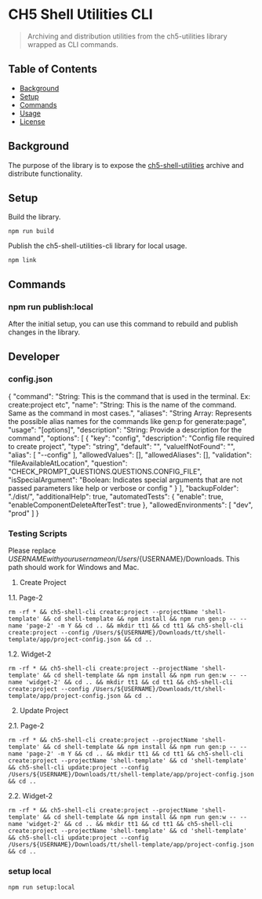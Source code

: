 # CH5 Shell Utilities CLI

> Archiving and distribution utilities from the ch5-utilities library wrapped as CLI commands.

## Table of Contents

- [Background](#background)
- [Setup](#setup)
- [Commands](#commands)
- [Usage](#usage)
- [License](#license)

## Background

The purpose of the library is to expose the [ch5-shell-utilities](https://github.com/Crestron/CH5ShellUtilitiesCli) archive and distribute functionality.

## Setup

Build the library.
```
npm run build
```

Publish the ch5-shell-utilities-cli library for local usage.
```
npm link
```

## Commands

### npm run publish:local

After the initial setup, you can use this command to rebuild and publish changes in the library.

## Developer

### config.json

{
  "command": "String: This is the command that is used in the terminal. Ex: create:project etc",
  "name": "String: This is the name of the command. Same as the command in most cases.",
  "aliases": "String Array: Represents the possible alias names for the commands like gen:p for generate:page",
  "usage": "[options]",
  "description": "String: Provide a description for the command",
  "options": [
    {
      "key": "config",
      "description": "Config file required to create project",
      "type": "string",
      "default": "",
      "valueIfNotFound": "",
      "alias": [
        "--config"
      ],
      "allowedValues": [],
      "allowedAliases": [],
      "validation": "fileAvailableAtLocation",
      "question": "CHECK_PROMPT_QUESTIONS.QUESTIONS.CONFIG_FILE",
      "isSpecialArgument": "Boolean: Indicates special arguments that are not passed parameters like help or verbose or config "
    }
  ],
  "backupFolder": "./dist/",
  "additionalHelp": true,
  "automatedTests": {
    "enable": true,
    "enableComponentDeleteAfterTest": true
  },
  "allowedEnvironments": [
    "dev",
    "prod"
  ]
}

### Testing Scripts

Please replace ${USERNAME} with your username on /Users/${USERNAME}/Downloads. This path should work for Windows and Mac.

1. Create Project

1.1. Page-2

`rm -rf * && ch5-shell-cli create:project --projectName 'shell-template' && cd shell-template && npm install && npm run gen:p -- --name 'page-2' -m Y && cd .. && mkdir tt1 && cd tt1 && ch5-shell-cli create:project --config /Users/${USERNAME}/Downloads/tt/shell-template/app/project-config.json && cd ..`

1.2. Widget-2

`rm -rf * && ch5-shell-cli create:project --projectName 'shell-template' && cd shell-template && npm install && npm run gen:w -- --name 'widget-2' && cd .. && mkdir tt1 && cd tt1 && ch5-shell-cli create:project --config /Users/${USERNAME}/Downloads/tt/shell-template/app/project-config.json && cd ..`

2. Update Project

2.1. Page-2

`rm -rf * && ch5-shell-cli create:project --projectName 'shell-template' && cd shell-template && npm install && npm run gen:p -- --name 'page-2' -m Y && cd .. && mkdir tt1 && cd tt1 && ch5-shell-cli create:project --projectName 'shell-template' && cd 'shell-template' && ch5-shell-cli update:project --config /Users/${USERNAME}/Downloads/tt/shell-template/app/project-config.json && cd ..`

2.2. Widget-2

`rm -rf * && ch5-shell-cli create:project --projectName 'shell-template' && cd shell-template && npm install && npm run gen:w -- --name 'widget-2' && cd .. && mkdir tt1 && cd tt1 && ch5-shell-cli create:project --projectName 'shell-template' && cd 'shell-template' && ch5-shell-cli update:project --config /Users/${USERNAME}/Downloads/tt/shell-template/app/project-config.json && cd ..`

### setup local
`npm run setup:local`

